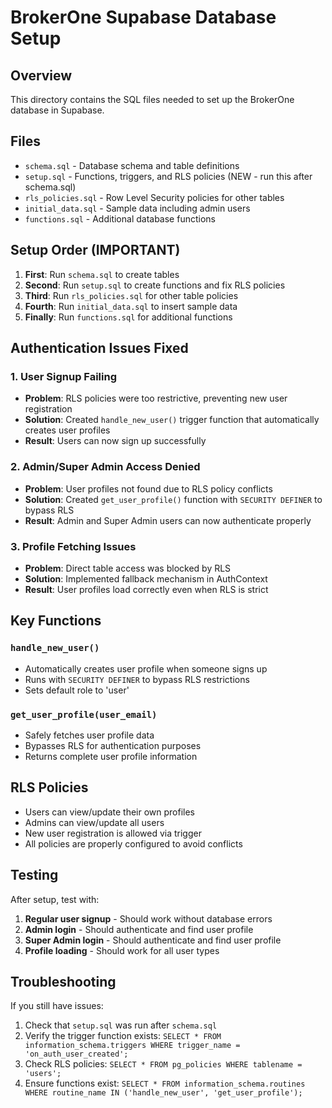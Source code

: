 # BrokerOne Supabase Database Setup

## Overview
This directory contains the SQL files needed to set up the BrokerOne database in Supabase.

## Files
- `schema.sql` - Database schema and table definitions
- `setup.sql` - Functions, triggers, and RLS policies (NEW - run this after schema.sql)
- `rls_policies.sql` - Row Level Security policies for other tables
- `initial_data.sql` - Sample data including admin users
- `functions.sql` - Additional database functions

## Setup Order (IMPORTANT)
1. **First**: Run `schema.sql` to create tables
2. **Second**: Run `setup.sql` to create functions and fix RLS policies
3. **Third**: Run `rls_policies.sql` for other table policies
4. **Fourth**: Run `initial_data.sql` to insert sample data
5. **Finally**: Run `functions.sql` for additional functions

## Authentication Issues Fixed

### 1. User Signup Failing
- **Problem**: RLS policies were too restrictive, preventing new user registration
- **Solution**: Created `handle_new_user()` trigger function that automatically creates user profiles
- **Result**: Users can now sign up successfully

### 2. Admin/Super Admin Access Denied
- **Problem**: User profiles not found due to RLS policy conflicts
- **Solution**: Created `get_user_profile()` function with `SECURITY DEFINER` to bypass RLS
- **Result**: Admin and Super Admin users can now authenticate properly

### 3. Profile Fetching Issues
- **Problem**: Direct table access was blocked by RLS
- **Solution**: Implemented fallback mechanism in AuthContext
- **Result**: User profiles load correctly even when RLS is strict

## Key Functions

### `handle_new_user()`
- Automatically creates user profile when someone signs up
- Runs with `SECURITY DEFINER` to bypass RLS restrictions
- Sets default role to 'user'

### `get_user_profile(user_email)`
- Safely fetches user profile data
- Bypasses RLS for authentication purposes
- Returns complete user profile information

## RLS Policies
- Users can view/update their own profiles
- Admins can view/update all users
- New user registration is allowed via trigger
- All policies are properly configured to avoid conflicts

## Testing
After setup, test with:
1. **Regular user signup** - Should work without database errors
2. **Admin login** - Should authenticate and find user profile
3. **Super Admin login** - Should authenticate and find user profile
4. **Profile loading** - Should work for all user types

## Troubleshooting
If you still have issues:
1. Check that `setup.sql` was run after `schema.sql`
2. Verify the trigger function exists: `SELECT * FROM information_schema.triggers WHERE trigger_name = 'on_auth_user_created';`
3. Check RLS policies: `SELECT * FROM pg_policies WHERE tablename = 'users';`
4. Ensure functions exist: `SELECT * FROM information_schema.routines WHERE routine_name IN ('handle_new_user', 'get_user_profile');`
